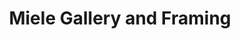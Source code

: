 ---
title: "Miele Gallery and Framing"
url: /petersburg/miele-gallery-and-framing/
shop: Andenken
---